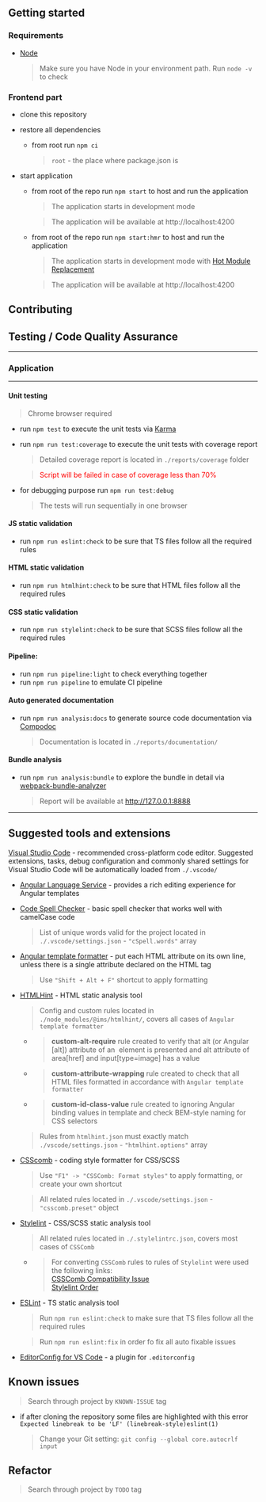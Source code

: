 ## Getting started
### Requirements

- [Node](https://nodejs.org/en/download/)

  > Make sure you have Node in your environment path. Run `node -v` to check

### Frontend part

- clone this repository

- restore all dependencies

  - from root run `npm ci`
    > `root` - the place where package.json is

- start application

  - from root of the repo run `npm start` to host and run the application
    > The application starts in development mode

    > The application will be available at http://localhost:4200

  - from root of the repo run `npm start:hmr` to host and run the application
    > The application starts in development mode with [Hot Module Replacement](https://dev.to/iamscottcab/using-hot-module-replacement-in-angular-11-mji)

    > The application will be available at http://localhost:4200

## Contributing

## Testing / Code Quality Assurance
---
### Application
---

#### Unit testing
  > Chrome browser required
- run `npm test` to execute the unit tests via [Karma](https://karma-runner.github.io)

- run `npm run test:coverage` to execute the unit tests with coverage report
  > Detailed coverage report is located in `./reports/coverage` folder

  > <span style="color: red;">Script will be failed in case of coverage less than 70%</span>

- for debugging purpose run `npm run test:debug`
  > The tests will run sequentially in one browser

#### JS static validation

- run `npm run eslint:check` to be sure that TS files follow all the required rules

#### HTML static validation

- run `npm run htmlhint:check` to be sure that HTML files follow all the required rules

#### CSS static validation

- run `npm run stylelint:check` to be sure that SCSS files follow all the required rules

#### Pipeline:
- run `npm run pipeline:light` to check everything together
- run `npm run pipeline` to emulate CI pipeline

#### Auto generated documentation

- run `npm run analysis:docs` to generate source code documentation via [Compodoc](https://github.com/compodoc/compodoc)
  > Documentation is located in `./reports/documentation/`

#### Bundle analysis

- run `npm run analysis:bundle` to explore the bundle in detail via [webpack-bundle-analyzer](https://github.com/webpack-contrib/webpack-bundle-analyzer)
  > Report will be available at http://127.0.0.1:8888

---

## Suggested tools and extensions

[Visual Studio Code](https://code.visualstudio.com) - recommended cross-platform code editor. Suggested extensions, tasks, debug configuration and commonly shared settings for Visual Studio Code will be automatically loaded from `./.vscode/`

- [Angular Language Service](https://marketplace.visualstudio.com/items?itemName=Angular.ng-template#review-details) - provides a rich editing experience for Angular templates
- [Code Spell Checker](https://marketplace.visualstudio.com/items?itemName=streetsidesoftware.code-spell-checker) - basic spell checker that works well with camelCase code
  > List of unique words valid for the project located in `./.vscode/settings.json` - `"cSpell.words"` array
- [Angular template formatter](https://marketplace.visualstudio.com/items?itemName=stringham.angular-template-formatter) - put each HTML attribute on its own line, unless there is a single attribute declared on the HTML tag
  > Use `"Shift + Alt + F"` shortcut to apply formatting
- [HTMLHint](https://marketplace.visualstudio.com/items?itemName=mkaufman.HTMLHint) - HTML static analysis tool
  > Config and custom rules located in `./node_modules/@ims/htmlhint/`, covers all cases of `Angular template formatter`

  - > **custom-alt-require** rule created to verify that alt (or Angular [alt]) attribute of an <img> element is presented and alt attribute of area[href] and input[type=image] has a value

  - > **custom-attribute-wrapping** rule created to check that all HTML files formatted in accordance with `Angular template formatter`

  - > **custom-id-class-value** rule created to ignoring Angular binding values in template and check BEM-style naming for CSS selectors

  > Rules from `htmlhint.json` must exactly match `./vscode/settings.json` - `"htmlhint.options"` array

- [CSScomb](https://marketplace.visualstudio.com/items?itemName=mrmlnc.vscode-csscomb) - coding style formatter for CSS/SCSS
  > Use `"F1" -> "CSSComb: Format styles"` to apply formatting, or create your own shortcut

  > All related rules located in `./.vscode/settings.json` - `"csscomb.preset"` object
- [Stylelint](https://marketplace.visualstudio.com/items?itemName=hex-ci.stylelint-plus) - CSS/SCSS static analysis tool
  > All related rules located in `./.stylelintrc.json`, covers most cases of `CSSComb`

  - > For converting `CSSComb` rules to rules of `Stylelint` were used the following links:<br>
  [CSSComb Compatibility Issue](https://github.com/stylelint/stylelint/issues/1556)<br>
  [Stylelint Order](https://github.com/hudochenkov/stylelint-order)

- [ESLint](https://marketplace.visualstudio.com/items?itemName=dbaeumer.vscode-eslint) - TS static analysis tool
  > Run `npm run eslint:check` to make sure that TS files follow all the required rules

  > Run `npm run eslint:fix` in order fo fix all auto fixable issues

- [EditorConfig for VS Code](https://marketplace.visualstudio.com/items?itemName=EditorConfig.EditorConfig) - a plugin for `.editorconfig`

## Known issues
> Search through project by `KNOWN-ISSUE` tag

- if after cloning the repository some files are highlighted with this error `Expected linebreak to be 'LF' (linebreak-style)eslint(1)`
  > Change your Git setting: `git config --global core.autocrlf input`

## Refactor
> Search through project by `TODO` tag
